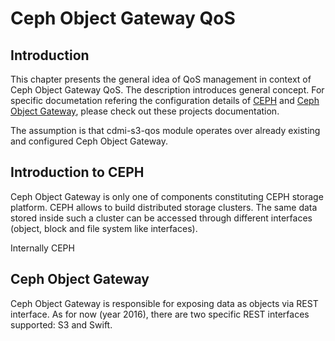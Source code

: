 # Ceph Object Gateway QoS

## Introduction
This chapter presents the general idea of QoS management in context of Ceph Object Gateway QoS. The description introduces general concept. For specific documetation refering the configuration details of [CEPH](http://docs.ceph.com/docs/master/) and [Ceph Object Gateway](http://docs.ceph.com/docs/master/radosgw/), please check out these projects documentation.

The assumption is that cdmi-s3-qos module operates over already existing and configured Ceph Object Gateway.

## Introduction to CEPH

Ceph Object Gateway is only one of components constituting CEPH storage platform. CEPH allows to build distributed storage clusters. The same data stored inside such a cluster can be accessed through different interfaces (object, block and file system like interfaces).

Internally CEPH 

## Ceph Object Gateway

Ceph Object Gateway is responsible for exposing data as objects via REST interface. As for now (year 2016), there are two specific REST interfaces supported: S3 and Swift.
